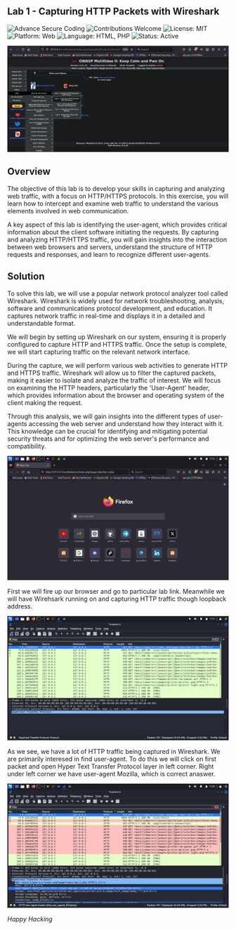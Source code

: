 ## Lab 1 - Capturing HTTP Packets with Wireshark
![Advance Secure Coding](https://img.shields.io/badge/Cybersecurity-Advanced-blue.svg)
![Contributions Welcome](https://img.shields.io/badge/Contributions-Welcome-brightgreen.svg)
![License: MIT](https://img.shields.io/badge/License-MIT-yellow.svg)
![Platform: Web](https://img.shields.io/badge/Platform-Web-orange.svg)
![Language: HTML, PHP](https://img.shields.io/badge/Language-HTML,%20PHP-red.svg)
![Status: Active](https://img.shields.io/badge/Status-Active-success.svg)


![Lab Image](img/lab.png)

## Overview
The objective of this lab is to develop your skills in capturing and analyzing web traffic, with a focus on HTTP/HTTPS protocols. In this exercise, you will learn how to intercept and examine web traffic to understand the various elements involved in web communication.

A key aspect of this lab is identifying the user-agent, which provides critical information about the client software initiating the requests. By capturing and analyzing HTTP/HTTPS traffic, you will gain insights into the interaction between web browsers and servers, understand the structure of HTTP requests and responses, and learn to recognize different user-agents.

## Solution
To solve this lab, we will use a popular network protocol analyzer tool called Wireshark. Wireshark is widely used for network troubleshooting, analysis, software and communications protocol development, and education. It captures network traffic in real-time and displays it in a detailed and understandable format.

We will begin by setting up Wireshark on our system, ensuring it is properly configured to capture HTTP and HTTPS traffic. Once the setup is complete, we will start capturing traffic on the relevant network interface.

During the capture, we will perform various web activities to generate HTTP and HTTPS traffic. Wireshark will allow us to filter the captured packets, making it easier to isolate and analyze the traffic of interest. We will focus on examining the HTTP headers, particularly the 'User-Agent' header, which provides information about the browser and operating system of the client making the request.

Through this analysis, we will gain insights into the different types of user-agents accessing the web server and understand how they interact with it. This knowledge can be crucial for identifying and mitigating potential security threats and for optimizing the web server's performance and compatibility.

![Lab Image](img/Browsing%20Mutillidae.png)

First we will fire up our browser and go to particular lab link. Meanwhile we will have Wirehsark running on and capturing HTTP traffic though loopback address.

![Lab Image](img/Capturing%20HTTP%20Traffic.png)

As we see, we have a lot of HTTP traffic being captured in Wireshark. We are primarily interesed in find user-agent. To do this we will click on first packet and open  Hyper Text Transfer Protocol layer in left corner. Right under left corner we have user-agent Mozilla, which is correct anaswer.

![Lab Image](img/Find%20User_agent.png)

*Happy Hacking*
